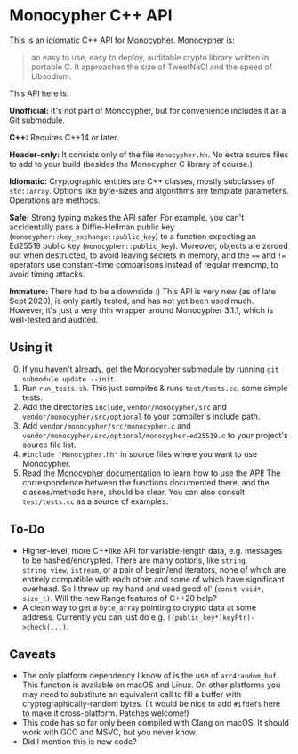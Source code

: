 # Monocypher C++ API

This is an idiomatic C++ API for [Monocypher](https://monocypher.org). Monocypher is:

> an easy to use, easy to deploy, auditable crypto library written in portable C.
> It approaches the size of TweetNaCl and the speed of Libsodium.

This API here is:

**Unofficial:** It's not part of Monocypher, but for convenience includes it as a Git submodule.

**C++:** Requires C++14 or later.

**Header-only:** It consists only of the file `Monocypher.hh`. No extra source files to add to your build (besides the Monocypher C library of course.)

**Idiomatic:**  Cryptographic entities are C++ classes, mostly subclasses of `std::array`. Options like byte-sizes and algorithms are template parameters. Operations are methods.

**Safe:** Strong typing makes the API safer. For example, you can't accidentally pass a Diffie-Hellman public key (`monocypher::key_exchange::public_key`) to a function expecting an Ed25519 public key (`monocypher::public_key`).
Moreover, objects are zeroed out when destructed, to avoid leaving secrets in memory, and the `==` and `!=` operators use constant-time comparisons instead of regular memcmp, to avoid timing attacks.

**Immature:** There had to be a downside :) This API is very new (as of late Sept 2020), is only partly tested, and has not yet been used much. However, it's just a very thin wrapper around Monocypher 3.1.1, which is well-tested and audited.

## Using it

0. If you haven't already, get the Monocypher submodule by running `git submodule update --init`.
1. Run `run_tests.sh`. This just compiles & runs `test/tests.cc`, some simple tests.
2. Add the directories `include`, `vendor/monocypher/src` and `vendor/monocypher/src/optional` to your compiler's include path.
3. Add `vendor/monocypher/src/monocypher.c` and `vendor/monocypher/src/optional/monocypher-ed25519.c` to your project's source file list.
4. `#include "Monocypher.hh"` in source files where you want to use Monocypher.
5. Read the [Monocypher documentation](https://monocypher.org/manual/) to learn how to use the API! The correspondence between the functions documented there, and the classes/methods here, should be clear. You can also consult `test/tests.cc` as a source of examples.

## To-Do

* Higher-level, more C++like API for variable-length data, e.g. messages to be hashed/encrypted. There are many options, like `string`, `string_view`, `istream`, or a pair of begin/end iterators, none of which are entirely compatible with each other and some of which have significant overhead. So I threw up my hand and used good ol' (`const void*, size_t)`. Will the new Range features of C++20 help?
* A clean way to get a `byte_array` pointing to crypto data at some address. Currently you can just do e.g. `((public_key*)keyPtr)->check(...)`.

## Caveats

* The only platform dependency I know of is the use of `arc4random_buf`. This function is available on macOS and Linux. On other platforms you may need to substitute an equivalent call to fill a buffer with cryptographically-random bytes. (It would be nice to add `#ifdefs` here to make it cross-platform. Patches welcome!)
* This code has so far only been compiled with Clang on macOS. It should work with GCC and MSVC, but you never know.
* Did I mention this is new code?
